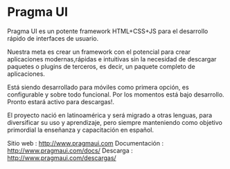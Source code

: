Pragma UI
========
Pragma UI es un potente framework HTML+CSS+JS para el desarrollo rápido de interfaces  de usuario.

Nuestra meta es crear un framework con el potencial para crear aplicaciones modernas,rápidas e intuitivas sin la necesidad de descargar paquetes o plugins de terceros, es decir, un paquete completo de aplicaciones.

Está siendo desarrollado para móviles como primera opción, es configurable y sobre todo funcional.
Por los momentos está bajo desarrollo. Pronto estará activo para descargas!.

El proyecto nació en latinoamérica y será migrado a otras lenguas, para diversificar su uso y aprendizaje, pero siempre manteniendo como objetivo primordial la enseñanza y capacitación en español.

Sitio web : http://www.pragmaui.com
Documentación : http://www.pragmaui.com/docs/
Descarga : http://www.pragmaui.com/descargas/




